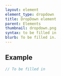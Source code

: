 ```yaml
---
layout: element
element_type: dropdown
title: DropDown element
parent: Elements
thumbnail: dropdown.png
syntax: to be filled in
blurb: To be filled in.
---
```


## Example
```javascript
// To be filled in
```


